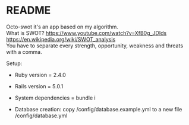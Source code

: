 # README

Octo-swot it's an app based on my algorithm. <br>
What is SWOT? https://www.youtube.com/watch?v=XfB0g_JDIds <br>
https://en.wikipedia.org/wiki/SWOT_analysis <br>
You have to separate every strength, opportunity, weakness and threats with a comma. <br>

Setup:

* Ruby version = 2.4.0
* Rails version = 5.0.1

* System dependencies = bundle i 

* Database creation:
 copy /config/database.example.yml to a new file /config/database.yml

